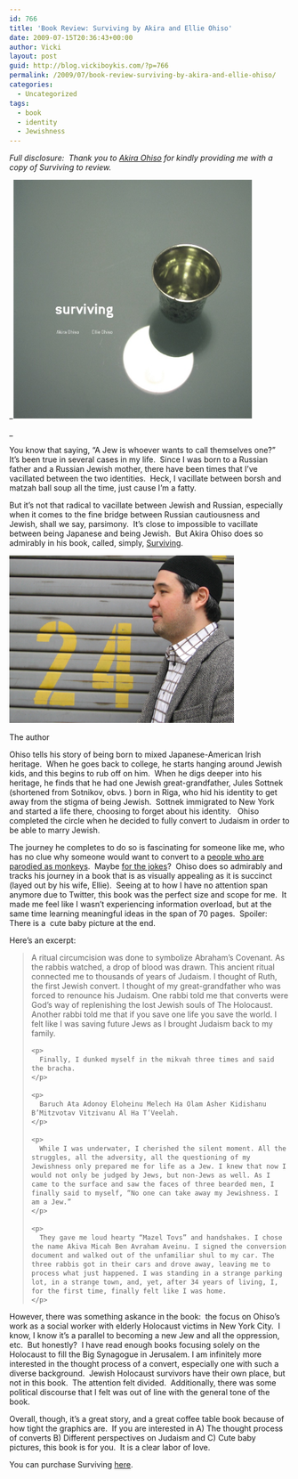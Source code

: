 ```yaml
---
id: 766
title: 'Book Review: Surviving by Akira and Ellie Ohiso'
date: 2009-07-15T20:36:43+00:00
author: Vicki
layout: post
guid: http://blog.vickiboykis.com/?p=766
permalink: /2009/07/book-review-surviving-by-akira-and-ellie-ohiso/
categories:
  - Uncategorized
tags:
  - book
  - identity
  - Jewishness
---
```

_Full disclosure:  Thank you to [Akira Ohiso](http://zincplatepressblog.wordpress.com/) for kindly providing me with a copy of Surviving to review._ 

_[<img class="aligncenter size-full wp-image-768" title="surviving" src="https://raw.githubusercontent.com/veekaybee/wlb/gh-pages/assets/images/2009/07/surviving.jpg" alt="surviving" width="434" height="429" />](https://raw.githubusercontent.com/veekaybee/wlb/gh-pages/assets/images/2009/07/surviving.jpg)
  
_ 

You know that saying, &#8220;A Jew is whoever wants to call themselves one?&#8221;  It&#8217;s been true in several cases in my life.  Since I was born to a Russian father and a Russian Jewish mother, there have been times that I&#8217;ve vacillated between the two identities.  Heck, I vacillate between borsh and matzah ball soup all the time, just cause I&#8217;m a fatty.

But it&#8217;s not that radical to vacillate between Jewish and Russian, especially when it comes to the fine bridge between Russian cautiousness and Jewish, shall we say, parsimony.  It&#8217;s close to impossible to vacillate between being Japanese and being Jewish.  But Akira Ohiso does so admirably in his book, called, simply, [Surviving](http://www.ohiso.com/).

<div id="attachment_773" style="width: 414px" class="wp-caption aligncenter">
  <a href="https://raw.githubusercontent.com/veekaybee/wlb/gh-pages/assets/images/2009/07/akira.jpg"><img class="size-full wp-image-773" title="akira" src="https://raw.githubusercontent.com/veekaybee/wlb/gh-pages/assets/images/2009/07/akira.jpg" alt="akira" width="404" height="301" /></a>
  
  <p class="wp-caption-text">
    The author
  </p>
</div>

<p style="text-align: center;">
  <p>
    Ohiso tells his story of being born to mixed Japanese-American Irish heritage.  When he goes back to college, he starts hanging around Jewish kids, and this begins to rub off on him.  When he digs deeper into his heritage, he finds that he had one Jewish great-grandfather, Jules Sottnek (shortened from Sotnikov, obvs. ) born in Riga, who hid his identity to get away from the stigma of being Jewish.  Sottnek immigrated to New York and started a life there, choosing to forget about his identity.   Ohiso completed the circle when he decided to fully convert to Judaism in order to be able to marry Jewish.
  </p>
  
  <p>
    The journey he completes to do so is fascinating for someone like me, who has no clue why someone would want to convert to a <a href="http://cgis.jpost.com/Blogs/jewlicious/entry/monkeys_cast_as_jews_in">people who are parodied as monkeys</a>.  Maybe <a href="http://www.aish.com/j/jt/48938012.html">for the jokes</a>?  Ohiso does so admirably and tracks his journey in a book that is as visually appealing as it is succinct (layed out by his wife, Ellie).  Seeing at to how I have no attention span anymore due to Twitter, this book was the perfect size and scope for me.  It made me feel like I wasn&#8217;t experiencing information overload, but at the same time learning meaningful ideas in the span of 70 pages.  Spoiler:  There is a  cute baby picture at the end.
  </p>
  
  <p>
    Here&#8217;s an excerpt:
  </p>
  
  <blockquote>
    <p>
      A ritual circumcision was done to symbolize Abraham’s Covenant. As the rabbis watched, a drop of blood was drawn. This ancient ritual connected me to thousands of years of Judaism. I thought of Ruth, the first Jewish convert. I thought of my great-grandfather who was forced to renounce his Judaism. One rabbi told me that converts were God’s way of replenishing the lost Jewish souls of The Holocaust. Another rabbi told me that if you save one life you save the world. I felt like I was saving future Jews as I brought Judaism back to my family.
    </p>
    
    <p>
      Finally, I dunked myself in the mikvah three times and said the bracha.
    </p>
    
    <p>
      Baruch Ata Adonoy Eloheinu Melech Ha Olam Asher Kidishanu B’Mitzvotav Vitzivanu Al Ha T’Veelah.
    </p>
    
    <p>
      While I was underwater, I cherished the silent moment. All the struggles, all the adversity, all the questioning of my Jewishness only prepared me for life as a Jew. I knew that now I would not only be judged by Jews, but non-Jews as well. As I came to the surface and saw the faces of three bearded men, I finally said to myself, “No one can take away my Jewishness. I am a Jew.”
    </p>
    
    <p>
      They gave me loud hearty “Mazel Tovs” and handshakes. I chose the name Akiva Micah Ben Avraham Aveinu. I signed the conversion document and walked out of the unfamiliar shul to my car. The three rabbis got in their cars and drove away, leaving me to process what just happened. I was standing in a strange parking lot, in a strange town, and, yet, after 34 years of living, I, for the first time, finally felt like I was home.
    </p>
  </blockquote>
  
  <p>
    However, there was something askance in the book:  the focus on Ohiso&#8217;s work as a social worker with elderly Holocaust victims in New York City.  I know, I know it&#8217;s a parallel to becoming a new Jew and all the oppression, etc.  But honestly?  I have read enough books focusing solely on the Holocaust to fill the Big Synagogue in Jerusalem. I am infinitely more interested in the thought process of a convert, especially one with such a diverse background.  Jewish Holocaust survivors have their own place, but not in this book.  The attention felt divided.  Additionally, there was some political discourse that I felt was out of line with the general tone of the book.
  </p>
  
  <p>
    Overall, though, it&#8217;s a great story, and a great coffee table book because of how tight the graphics are.  If you are interested in A) The thought process of converts B) Different perspectives on Judaism and C) Cute baby pictures, this book is for you.  It is a clear labor of love.
  </p>
  
  <p>
    You can purchase Surviving <a href="http://www.lulu.com/content/paperback-book/surviving/3269051">here</a>.
  </p>